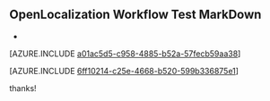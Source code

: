 ## OpenLocalization Workflow Test MarkDown
* 

[AZURE.INCLUDE [a01ac5d5-c958-4885-b52a-57fecb59aa38](calleeMd1.md)]



[AZURE.INCLUDE [6ff10214-c25e-4668-b520-599b336875e1](calleeMd2.md)]

 
thanks!